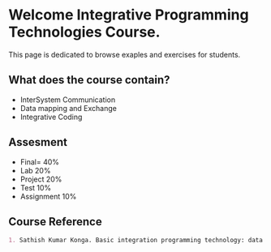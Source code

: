 # Welcome Integrative Programming Technologies Course.


This page is dedicated to browse exaples and exercises for students.

## What does the course contain?
- InterSystem Communication
- Data mapping and Exchange
- Integrative Coding

## Assesment
- Final= 40%
- Lab 20%
- Project 20%
- Test 10%
- Assignment 10%
## Course Reference
```markdown
1. Sathish Kumar Konga. Basic integration programming technology: data integration technology/ architecture 
```